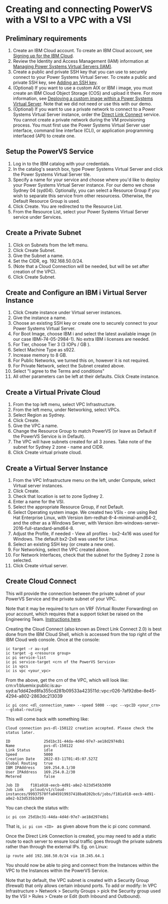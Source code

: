 # Creating and connecting PowerVS with a VSI to a VPC with a VSI

## Preliminary requirements

1. Create an IBM Cloud account. To create an IBM Cloud account, see [Signing up for the IBM Cloud](https://cloud.ibm.com/registration).
2. Review the Identity and Access Management (IAM) information at [Managing Power Systems Virtual Servers (IAM)](https://cloud.ibm.com/docs/power-iaas?topic=power-iaas-managing-resources-and-users).
3. Create a public and private SSH key that you can use to securely connect to your Power Systems Virtual Server. To create a public and private SSH key, see [Adding an SSH key](https://cloud.ibm.com/docs/ssh-keys?topic=ssh-keys-adding-an-ssh-key).
4. (Optional) If you want to use a custom AIX or IBM i image, you must create an IBM Cloud Object Storage (COS) and upload it there. For more information, see [Deploying a custom image within a Power Systems Virtual Server]. Note that we did not need or use this with our demo.
5. (Optional) If you want to use a private network to connect to a Power Systems Virtual Server instance, order the [Direct Link Connect] service. You cannot create a private network during the VM provisioning process. You must first use the Power Systems Virtual Server user interface, command line interface (CLI), or application programming interfaced (API) to create one.

## Setup the PowerVS Service

1. Log in to the IBM catalog with your credentials.
2. In the catalog's search box, type Power Systems Virtual Server and click the Power Systems Virtual Server tile.
3. Specify a name for your service and choose where you'd like to deploy your Power Systems Virtual Server instance. For our demo we chose Sydney 04 (syd04). Optionally, you can select a Resource Group if you wish to separate this service from other resourcess. Otherwise, the Default Resource Group is used.
4. Click Create. You are redirected to the Resource List.
5. From the Resource List, select your Power Systems Virtual Server service under Services.

## Create a Private Subnet

1. Click on Subnets from the left menu.
2. Click Create Subnet.
3. Give the Subnet a name.
4. Set the CIDR, eg. 192.168.50.0/24.
5. (Note that a Cloud Connection will be needed, but will be set after creation of the VPC).
6. Click Create Subnet.

## Create and Configure an IBM i Virtual Server Instance

1. Click Create instance under Virtual server instances. 
2. Give the instance a name.
3. Choose an existing SSH key or create one to securely connect to your Power Systems Virtual Server.
4. For Boot Image, choose IBM i and select the latest available image (in our case IBMi-74-05-2984-1). No extra IBM i licenses are needed.
5. For Tier, choose Tier 3 (3 IOPs / GB ).
6. Select Machine Type as s922.
7. Increase memory to 8 GB.
8. For Public Networks, we turned this on, however it is not required.
9. For Private Network, select the Subnet created above.
10. Select "I agree to the Terms and conditions"
11. All other parameters can be left at their defaults. Click Create instance.

## Create a Virtual Private Cloud

1. From the top left menu, select VPC Infrastructure.
2. From the left menu, under Networking, select VPCs.
3. Select Region as Sydney.
4. Click Create.
5. Give the VPC a name.
6. Change the Resource Group to match PowerVS (or leave as Default if the PowerVS Service is in Default).
7. The VPC will have subnets created for all 3 zones. Take note of the subnet for Sydney 2 zone - name and CIDR.
8. Click Create virtual private cloud.

## Create a Virtual Server Instance

1. From the VPC Infrastructure menu on the left, under Compute, select Virtual server instances.
2. Click Create.
3. Check that location is set to zone Sydney 2.
4. Enter a name for the VSI.
5. Select the appropriate Resource Group, if not Default.
6. Select Operating system image. We created two VSIs - one using Red Hat Enterprise Linux, with Version ibm-redhat-8-4-minimal-amd64-2, and the other as a Windows Server, with Version ibm-windows-server-2016-full-standard-amd64-8.
7. Adjust the Profile, if needed - View all profiles - bx2-4x16 was used for Windows. The default bx2-2x8 was used for Linux.
8. Select an existing SSH key (or create a new one).
9. For Networking, select the VPC created above.
10. For Network Interfaces, check that the subnet for the Sydney 2 zone is selected.
11. Click Create virtual server.

## Create Cloud Connect

This will provide the connection between the private subnet of your PowerVS Service and the private subnet of your VPC.

Note that it may be required to turn on VRF (Virtual Router Forwarding) on your account, which requires that a support ticket be raised on the Engineering Team. [Instructions here](https://cloud.ibm.com/docs/account?topic=account-vrf-service-endpoint&mhsrc=ibmsearch_a&mhq=VRF&interface=ui).
    
Creating the Cloud Connect (also known as Direct Link Connect 2.0) is best done from the IBM Cloud Shell, which is accessed from the top right of the IBM Cloud web console. Once at the console:
```
ic target -r au-syd
ic target -g <resource group>
ic pi service-list
ic pi service-target <crn of the PowerVS Service>
ic is vpcs
ic is vpc <your_vpc>
```
From the above, get the crn of the VPC, which will look like: 
crn:v1:bluemix:public:is:au-syd:a/1dd42ed8fa355cd281b09533a423511d::vpc:r026-7af92dbe-8e45-4294-a802-2863dc213039

```
ic pi conc <dl_connection_name> --speed 5000 --vpc --vpcID <your_crn> --global-routing
```    
This will come back with something like: 
```
Cloud connection pvs-dl-150122 creation accepted. Please check the status later. 
                    
ID               25d1bc31-44da-4d4d-97e7-ae18d2974db1   
Name             pvs-dl-150122   
Link Status      idle   
Speed            5000   
Creation Date    2022-03-11T01:45:07.527Z   
Global Routing   true   
IBM IPAddress    169.254.0.1/30   
User IPAddress   169.254.0.2/30   
Metered          false   
              
Job ID     f181a918-eecb-4d91-a8e2-b23d545b3d99   
Job Link   pcloud/v1/cloud-instances/99937570ffa045919937418ba0202bc6/jobs/f181a918-eecb-4d91-a8e2-b23d535b3d99

```
You can check the status with:
```
ic pi con 25d1bc31-44da-4d4d-97e7-ae18d2974db1
```
That is,  ```ic pi con <ID> ```  as given above from the ic pi conc command.
    
Once the Direct Link Connection is created, you may need to add a static route to each server to ensure local traffic goes through the private subnets rather than through the external IPs. Eg. on Linux:
```
ip route add 192.168.50.0/24 via 10.245.64.1
```

You should now be able to ping and connect from the Instances within the VPC to the Instances within the PowerVS Service.

Note that by default, the VPC subnet is created with a Security Group (firewall) that only allows certain inbound ports. To add or modify:
In VPC Infrastructure > Network > Security Groups > pick the Security group used by the VSI > Rules > Create or Edit (both Inbound and Outbound).


[Direct Link Connect]: https://cloud.ibm.com/docs/power-iaas?topic=power-iaas-ordering-direct-link-connect#steps-to-order-direct-link-connect
[Deploying a custom image within a Power Systems Virtual Server]: https://cloud.ibm.com/docs/power-iaas?topic=power-iaas-deploy-custom-image
